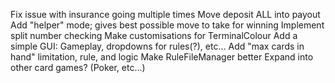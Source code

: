 Fix issue with insurance going multiple times
Move deposit ALL into payout
Add "helper" mode; gives best possible move to take for winning
Implement split number checking
Make customisations for TerminalColour
Add a simple GUI: Gameplay, dropdowns for rules(?), etc...
Add "max cards in hand" limitation, rule, and logic
Make RuleFileManager better
Expand into other card games? (Poker, etc...)